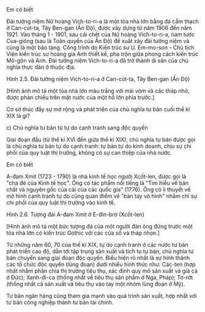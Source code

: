 Em có biết

Đài tưởng niệm Nữ hoàng Vich-to-ri-a là một tòa nhà lớn bằng đá cẩm thạch ở Can-cút-ta, Tây Ben-gan (Ấn Độ), được xây dựng từ năm 1906 đến năm 1921. Vào tháng 1 - 1901, sau cái chết của Nữ hoàng Vich-to-ri-a, nam tước Cua-giông (sau là Toàn quyền của Ấn Độ) đề xuất xây đài tưởng niệm và cũng là một bảo tàng. Công trình do Kiến trúc sư U. Em-mo-son - Chủ tịch Viện kiến trúc sư hoàng gia Anh thiết kế, pha trộn giữa phong cách kiến trúc Mô-gôn và Anh. Đài tưởng niệm Vich-to-ri-a đã trở thành di sản của chủ nghĩa thực dân ở thuộc địa.

Hình 2.5. Đài tưởng niệm Vich-to-ri-a ở Can-cút-ta, Tây Ben-gan (Ấn Độ)

[Hình ảnh mô tả một tòa nhà lớn màu trắng với mái vòm và các tháp nhỏ, được phản chiếu trên mặt nước của một hồ lớn phía trước.]

Cơ sở thúc đẩy sự mở rộng và phát triển của chủ nghĩa tư bản cuối thế kỉ XIX là gì?

c) Chủ nghĩa tư bản từ tự do cạnh tranh sang độc quyền

Giai đoạn đầu (từ thế kỉ XVI đến giữa thế kỉ XIX), chủ nghĩa tư bản được gọi là chủ nghĩa tư bản tự do cạnh tranh: tự bản tự do kinh doanh, chịu sự chi phối của quy luật thị trường, không có sự can thiệp của nhà nước.

Em có biết

A-đam Xmit (1723 - 1790) là nhà kinh tế học người Xcốt-len, được gọi là "cha đẻ của Kinh tế học". Ông có tác phẩm nổi tiếng là "Tìm hiểu về bản chất và nguyên gốc của cải của các quốc gia" (1776). Ông có lí thuyết về mô hình cạnh tranh tự do cũng quan điểm về "bàn tay vô hình" nhằm chỉ sự chi phối của quy luật thị trường vào kinh tế.

Hình 2.6. Tượng đài A-đam Xmit ở E-đin-brơ (Xcốt-len)

[Hình ảnh mô tả một bức tượng đá của một người đàn ông đứng trước một tòa nhà lớn có kiến trúc Gothic với các cửa sổ và tháp nhọn.]

Từ những năm 60, 70 của thế kỉ XIX, tự do cạnh tranh ở các nước tư bản phát triển cao độ, dẫn tới tập trung sản xuất và tích tụ tư bản, chủ nghĩa tư bản chuyển sang giai đoạn độc quyền. Biểu hiện rõ nhất là sự hình thành các tổ chức độc quyền (lũng đoạn) dưới nhiều hình thức như: Các-ten (hợp nhất nhằm phân chia thị trường tiêu thụ, xác định quy mô sản xuất và giá cả ở Đức); Xanh-đi-ca (thống nhất về tiêu thụ sản phẩm ở Nga, Pháp); Tơ-rớt (thống nhất cả sản xuất và tiêu thụ vào tay một nhóm lũng đoạn ở Mỹ).

Tư bản ngân hàng cũng tham gia mạnh vào quá trình sản xuất, hợp nhất với tư bản công nghiệp thành tư bản tài chính.